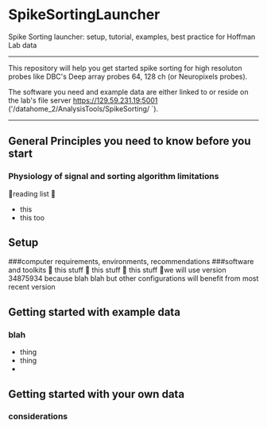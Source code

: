 # SpikeSortingLauncher
Spike Sorting launcher: setup, tutorial, examples, best practice for Hoffman Lab data
	
------------------------------------------------------------------------
This repository will help you get started spike sorting for high resoluton probes like DBC's Deep array probes 64, 128 ch (or Neuropixels probes). 

The software you need and example data are either linked to or reside on the lab's file server https://129.59.231.19:5001  ('/datahome_2/AnalysisTools/SpikeSorting/ `).

------------------------------------------------------------------------

## General Principles you need to know before you start
### Physiology of signal and sorting algorithm limitations
🔖reading list 🔖
* this
* this too
## Setup
###computer requirements, environments, recommendations
###software and toolkits
🔗 this stuff
🔗 this stuff
🔗 this stuff
🏴we will use version 34875934 because blah blah but other configurations will benefit from most recent version

    
## Getting started with example data

### blah
* thing
* thing
* 
##  Getting started with your own data
### considerations
